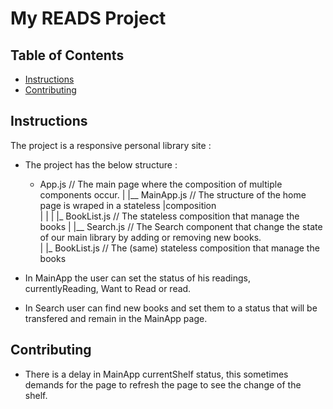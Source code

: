 # My READS Project

## Table of Contents

* [Instructions](#instructions)
* [Contributing](#contributing)

## Instructions


The project is a responsive personal library site :

- The project has the below structure :
    - App.js // The main page where the composition of multiple components  occur.
          |
          |__ MainApp.js // The structure of the home page is wraped in a stateless |composition          
          |  |
          |  |_ BookList.js // The stateless composition that manage the books
          |
          |__ Search.js // The Search component that change the state of our main library by adding or removing new books.  
              |
              |_ BookList.js // The (same) stateless composition that manage the books

- In MainApp the user can set the status of his readings, currentlyReading, Want to Read
 or read.

- In Search user can find new books and set them to a status that will be transfered and remain in the MainApp page.

## Contributing

- There is a delay in MainApp currentShelf status, this sometimes demands for the page to refresh the page to see the change of the shelf.
